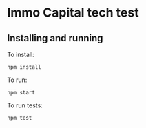 Immo Capital tech test
======================

Installing and running
----------------------
To install:
```shell
npm install
```

To run:
```shell
npm start
```

To run tests:
```shell
npm test
```